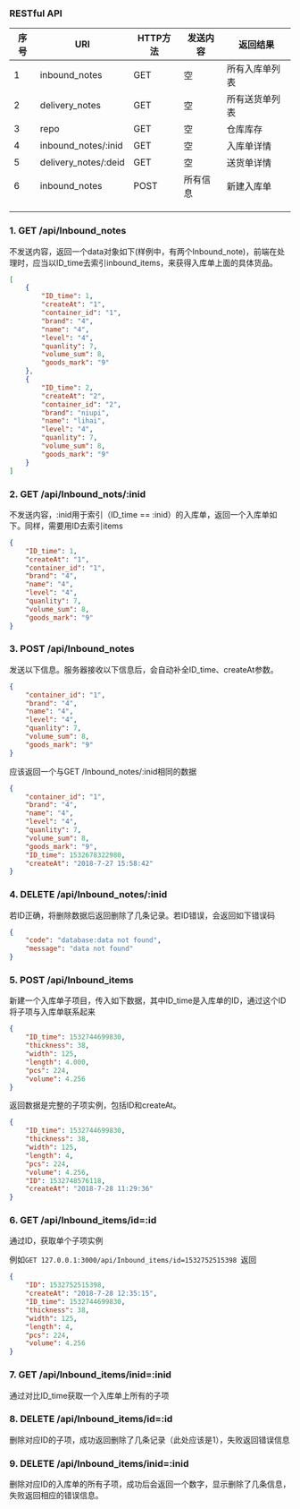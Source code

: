 ### RESTful API

| 序号 | URI                  | HTTP方法 | 发送内容 | 返回结果       |
| ---- | -------------------- | -------- | -------- | -------------- |
| 1    | inbound_notes        | GET      | 空       | 所有入库单列表 |
| 2    | delivery_notes       | GET      | 空       | 所有送货单列表 |
| 3    | repo                 | GET      | 空       | 仓库库存       |
| 4    | inbound_notes/:inid  | GET      | 空       | 入库单详情     |
| 5    | delivery_notes/:deid | GET      | 空       | 送货单详情     |
| 6    | inbound_notes        | POST     | 所有信息 | 新建入库单     |
|      |                      |          |          |                |
|      |                      |          |          |                |
|      |                      |          |          |                |

### 1. GET /api/Inbound_notes

不发送内容，返回一个data对象如下(样例中，有两个Inbound_note)，前端在处理时，应当以ID_time去索引inbound_items，来获得入库单上面的具体货品。

```json
[
    {
        "ID_time": 1,
        "createAt": "1",
        "container_id": "1",
        "brand": "4",
        "name": "4",
        "level": "4",
        "quanlity": 7,
        "volume_sum": 8,
        "goods_mark": "9"
    },
    {
        "ID_time": 2,
        "createAt": "2",
        "container_id": "2",
        "brand": "niupi",
        "name": "lihai",
        "level": "4",
        "quanlity": 7,
        "volume_sum": 8,
        "goods_mark": "9"
    }
]
```

### 2. GET /api/Inbound_nots/:inid

不发送内容，:inid用于索引（ID_time == :inid）的入库单，返回一个入库单如下。同样，需要用ID去索引items

```json
{
    "ID_time": 1,
    "createAt": "1",
    "container_id": "1",
    "brand": "4",
    "name": "4",
    "level": "4",
    "quanlity": 7,
    "volume_sum": 8,
    "goods_mark": "9"
}
```

### 3. POST /api/Inbound_notes

发送以下信息。服务器接收以下信息后，会自动补全ID_time、createAt参数。

```json
{
    "container_id": "1",
    "brand": "4",
    "name": "4",
    "level": "4",
    "quanlity": 7,
    "volume_sum": 8,
    "goods_mark": "9"
}
```

应该返回一个与GET /Inbound_notes/:inid相同的数据

```json
{
    "container_id": "1",
    "brand": "4",
    "name": "4",
    "level": "4",
    "quanlity": 7,
    "volume_sum": 8,
    "goods_mark": "9",
    "ID_time": 1532678322980,
    "createAt": "2018-7-27 15:58:42"
}
```

### 4. DELETE /api/Inbound_notes/:inid

若ID正确，将删除数据后返回删除了几条记录。若ID错误，会返回如下错误码

```json
{
    "code": "database:data not found",
    "message": "data not found"
}
```

### 5. POST /api/Inbound_items

新建一个入库单子项目，传入如下数据，其中ID_time是入库单的ID，通过这个ID将子项与入库单联系起来

```json
{
	"ID_time": 1532744699830,
	"thickness": 38,
	"width": 125,
	"length": 4.000,
	"pcs": 224,
	"volume": 4.256
}
```

返回数据是完整的子项实例，包括ID和createAt。

```json
{
    "ID_time": 1532744699830,
    "thickness": 38,
    "width": 125,
    "length": 4,
    "pcs": 224,
    "volume": 4.256,
    "ID": 1532748576118,
    "createAt": "2018-7-28 11:29:36"
}
```

### 6. GET /api/Inbound_items/id=:id

通过ID，获取单个子项实例

例如`GET 127.0.0.1:3000/api/Inbound_items/id=1532752515398 `返回

```json
{
    "ID": 1532752515398,
    "createAt": "2018-7-28 12:35:15",
    "ID_time": 1532744699830,
    "thickness": 38,
    "width": 125,
    "length": 4,
    "pcs": 224,
    "volume": 4.256
}
```

### 7. GET /api/Inbound_items/inid=:inid

通过对比ID_time获取一个入库单上所有的子项

### 8. DELETE /api/Inbound_items/id=:id

删除对应ID的子项，成功返回删除了几条记录（此处应该是1），失败返回错误信息

### 9. DELETE /api/Inbound_items/inid=:inid

删除对应ID的入库单的所有子项，成功后会返回一个数字，显示删除了几条信息，失败返回相应的错误信息。



